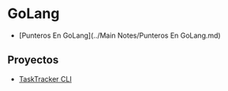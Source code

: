 # GoLang

- [Punteros En GoLang](../Main Notes/Punteros En GoLang.md)

## Proyectos
- [TaskTracker CLI](Projects/TaskTracker/README.md)
